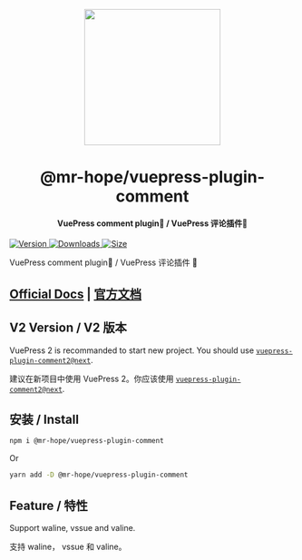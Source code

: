 <!-- markdownlint-disable -->
<p align="center">
  <img width="240" src="https://vuepress-theme-hope.github.io/logo.svg" style="text-align: center;"/>
</p>
<h1 align="center">@mr-hope/vuepress-plugin-comment</h1>
<h4 align="center">VuePress comment plugin💬 / VuePress 评论插件💬</h4>

[![Version](https://img.shields.io/npm/v/@mr-hope/vuepress-plugin-comment.svg?style=flat-square&logo=npm) ![Downloads](https://img.shields.io/npm/dm/@mr-hope/vuepress-plugin-comment.svg?style=flat-square&logo=npm) ![Size](https://img.shields.io/bundlephobia/min/@mr-hope/vuepress-plugin-comment?style=flat-square&logo=npm)](https://www.npmjs.com/package/@mr-hope/vuepress-plugin-comment)

<!-- markdownlint-restore -->

VuePress comment plugin💬 / VuePress 评论插件 💬

## [Official Docs](https://vuepress-theme-hope.github.io/v1/comment/) | [官方文档](https://vuepress-theme-hope.gitee.io/v1/comment/zh/)

## V2 Version / V2 版本

VuePress 2 is recommanded to start new project. You should use [`vuepress-plugin-comment2@next`](https://vuepress-theme-hope.github.io/v2/comment/).

建议在新项目中使用 VuePress 2。你应该使用 [`vuepress-plugin-comment2@next`](https://vuepress-theme-hope.gitee.io/v2/comment/zh/).

## 安装 / Install

```bash
npm i @mr-hope/vuepress-plugin-comment
```

Or

```bash
yarn add -D @mr-hope/vuepress-plugin-comment
```

## Feature / 特性

Support waline, vssue and valine.

支持 waline， vssue 和 valine。
